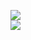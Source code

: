 [![](https://img.shields.io/badge/Made%20With-Github%20Spray-lightgrey.svg?style=for-the-badge&logo=github)](https://github.com/Annihil/github-spray#11267)  
[![](https://i.imgur.com/2DrTn0Z.gif)](https://github.com/Annihil/github-spray)